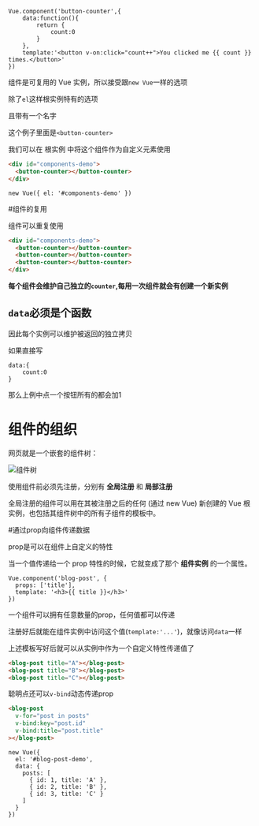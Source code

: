 ``` JS
Vue.component('button-counter',{
    data:function(){
        return {
            count:0
        }
    },
    template:'<button v-on:click="count++">You clicked me {{ count }} times.</button>'
})
```

组件是可复用的 Vue 实例，所以接受跟`new Vue`一样的选项

除了`el`这样根实例特有的选项

且带有一个名字

这个例子里面是`<button-counter>`

我们可以在 根实例 中将这个组件作为自定义元素使用

``` HTML
<div id="components-demo">
  <button-counter></button-counter>
</div>
```

``` JS
new Vue({ el: '#components-demo' })
```




#组件的复用

组件可以重复使用

``` HTML
<div id="components-demo">
  <button-counter></button-counter>
  <button-counter></button-counter>
  <button-counter></button-counter>
</div>
```

__每个组件会维护自己独立的`counter`,每用一次组件就会有创建一个新实例__


`data`必须是个函数
---

因此每个实例可以维护被返回的独立拷贝

如果直接写
``` JS
data:{
    count:0
}
```
那么上例中点一个按钮所有的都会加1





# 组件的组织

网页就是一个嵌套的组件树：

![组件树](https://cn.vuejs.org/images/components.png)


使用组件前必须先注册，分别有 __全局注册__ 和 __局部注册__

全局注册的组件可以用在其被注册之后的任何 (通过 new Vue) 新创建的 Vue 根实例，也包括其组件树中的所有子组件的模板中。





#通过prop向组件传递数据

prop是可以在组件上自定义的特性

当一个值传递给一个 prop 特性的时候，它就变成了那个 __组件实例__ 的一个属性。

``` JS
Vue.component('blog-post', {
  props: ['title'],
  template: '<h3>{{ title }}</h3>'
})
```

一个组件可以拥有任意数量的prop，任何值都可以传递

注册好后就能在组件实例中访问这个值(`template:'...'`)，就像访问`data`一样

上述模板写好后就可以从实例中作为一个自定义特性传递值了

``` HTML
<blog-post title="A"></blog-post>
<blog-post title="B"></blog-post>
<blog-post title="C"></blog-post>
```


聪明点还可以`v-bind`动态传递prop
``` HTML
<blog-post
  v-for="post in posts"
  v-bind:key="post.id"
  v-bind:title="post.title"
></blog-post>
```
``` JS
new Vue({
  el: '#blog-post-demo',
  data: {
    posts: [
      { id: 1, title: 'A' },
      { id: 2, title: 'B' },
      { id: 3, title: 'C' }
    ]
  }
})
```